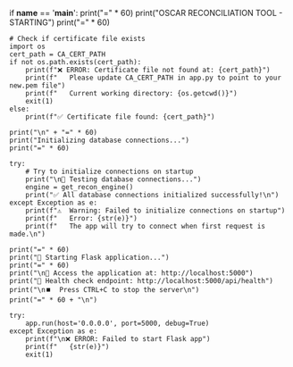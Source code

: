 if __name__ == '__main__':
    print("=" * 60)
    print("OSCAR RECONCILIATION TOOL - STARTING")
    print("=" * 60)
    
    # Check if certificate file exists
    import os
    cert_path = CA_CERT_PATH
    if not os.path.exists(cert_path):
        print(f"❌ ERROR: Certificate file not found at: {cert_path}")
        print(f"   Please update CA_CERT_PATH in app.py to point to your new.pem file")
        print(f"   Current working directory: {os.getcwd()}")
        exit(1)
    else:
        print(f"✅ Certificate file found: {cert_path}")
    
    print("\n" + "=" * 60)
    print("Initializing database connections...")
    print("=" * 60)
    
    try:
        # Try to initialize connections on startup
        print("\n🔄 Testing database connections...")
        engine = get_recon_engine()
        print("✅ All database connections initialized successfully!\n")
    except Exception as e:
        print(f"⚠️  Warning: Failed to initialize connections on startup")
        print(f"   Error: {str(e)}")
        print(f"   The app will try to connect when first request is made.\n")
    
    print("=" * 60)
    print("🚀 Starting Flask application...")
    print("=" * 60)
    print("\n📍 Access the application at: http://localhost:5000")
    print("📍 Health check endpoint: http://localhost:5000/api/health")
    print("\n⏹️  Press CTRL+C to stop the server\n")
    print("=" * 60 + "\n")
    
    try:
        app.run(host='0.0.0.0', port=5000, debug=True)
    except Exception as e:
        print(f"\n❌ ERROR: Failed to start Flask app")
        print(f"   {str(e)}")
        exit(1)
